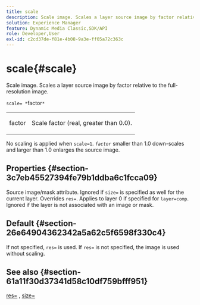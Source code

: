 ```yaml
---
title: scale
description: Scale image. Scales a layer source image by factor relative to the full-resolution image.
solution: Experience Manager
feature: Dynamic Media Classic,SDK/API
role: Developer,User
exl-id: c2cd37de-f81e-4b08-9a3e-ff05a72c363c
---
```

# scale{#scale}

Scale image. Scales a layer source image by factor relative to the full-resolution image.

 `scale= *`factor`*`

<table id="simpletable_AC596A87494A4213A7D1C76612E8F2FD"> 
 <tr class="strow"> 
  <td class="stentry"> <p><span class="varname"> factor</span> </p> </td> 
  <td class="stentry"> <p>Scale factor (real, greater than 0.0). </p></td> 
 </tr> 
</table>

No scaling is applied when `scale=1`. *`factor`* smaller than 1.0 down-scales and larger than 1.0 enlarges the source image.

## Properties {#section-3c7eb45527394fe79b1ddba6c1fcca09}

Source image/mask attribute. Ignored if `size=` is specified as well for the current layer. Overrides `res=`. Applies to layer 0 if specified for `layer=comp`. Ignored if the layer is not associated with an image or mask.

## Default {#section-26e64904362342a5a62c5f6598f330c4}

If not specified, `res=` is used. If `res=` is not specified, the image is used without scaling.

## See also {#section-61a11f30d37341d58c10df759bfff951}

[res=](../../../../../is-api/http-ref/image-serving-api-ref/c-http-protocol-reference/c-command-reference/r-res.md#reference-3d6fe416801148dea0f786f2b5169e55) , [size=](../../../../../is-api/http-ref/image-serving-api-ref/c-http-protocol-reference/c-data-types/r-size.md#reference-04d383f32c7b4003bed9978cb854747b)
